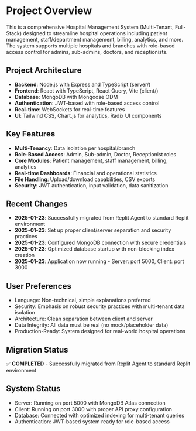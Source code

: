 # Project Overview

This is a comprehensive Hospital Management System (Multi-Tenant, Full-Stack) designed to streamline hospital operations including patient management, staff/department management, billing, analytics, and more. The system supports multiple hospitals and branches with role-based access control for admins, sub-admins, doctors, and receptionists.

## Project Architecture

- **Backend**: Node.js with Express and TypeScript (server/)
- **Frontend**: React with TypeScript, React Query, Vite (client/)
- **Database**: MongoDB with Mongoose ODM
- **Authentication**: JWT-based with role-based access control
- **Real-time**: WebSockets for real-time features
- **UI**: Tailwind CSS, Chart.js for analytics, Radix UI components

## Key Features

- **Multi-Tenancy**: Data isolation per hospital/branch
- **Role-Based Access**: Admin, Sub-admin, Doctor, Receptionist roles
- **Core Modules**: Patient management, staff management, billing, analytics
- **Real-time Dashboards**: Financial and operational statistics
- **File Handling**: Upload/download capabilities, CSV exports
- **Security**: JWT authentication, input validation, data sanitization

## Recent Changes

- **2025-01-23**: Successfully migrated from Replit Agent to standard Replit environment
- **2025-01-23**: Set up proper client/server separation and security practices
- **2025-01-23**: Configured MongoDB connection with secure credentials
- **2025-01-23**: Optimized database startup with non-blocking index creation
- **2025-01-23**: Application now running - Server: port 5000, Client: port 3000

## User Preferences

- Language: Non-technical, simple explanations preferred
- Security: Emphasis on robust security practices with multi-tenant data isolation
- Architecture: Clean separation between client and server
- Data Integrity: All data must be real (no mock/placeholder data)
- Production-Ready: System designed for real-world hospital operations

## Migration Status

✅ **COMPLETED** - Successfully migrated from Replit Agent to standard Replit environment

## System Status

- Server: Running on port 5000 with MongoDB Atlas connection
- Client: Running on port 3000 with proper API proxy configuration
- Database: Connected with optimized indexing for multi-tenant queries
- Authentication: JWT-based system ready for role-based access